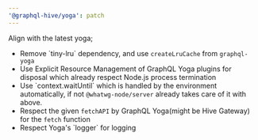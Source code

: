 ```yaml
---
'@graphql-hive/yoga': patch
---
```


Align with the latest yoga;

- Remove \`tiny-lru\` dependency, and use `createLruCache` from `graphql-yoga`
- Use Explicit Resource Management of GraphQL Yoga plugins for disposal which already respect Node.js process termination
- Use \`context.waitUntil\` which is handled by the environment automatically, if not `@whatwg-node/server` already takes care of it with above.
- Respect the given `fetchAPI` by GraphQL Yoga(might be Hive Gateway) for the `fetch` function
- Respect Yoga's \`logger\` for logging